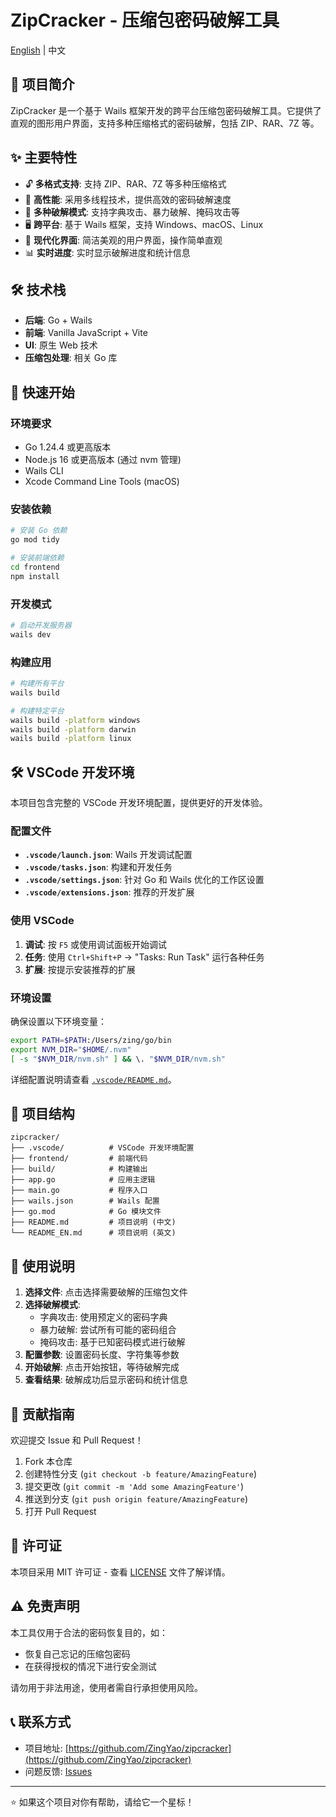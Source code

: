 # ZipCracker - 压缩包密码破解工具

[English](README_EN.md) | 中文

## 📖 项目简介

ZipCracker 是一个基于 Wails 框架开发的跨平台压缩包密码破解工具。它提供了直观的图形用户界面，支持多种压缩格式的密码破解，包括 ZIP、RAR、7Z 等。

## ✨ 主要特性

- 🔓 **多格式支持**: 支持 ZIP、RAR、7Z 等多种压缩格式
- 🚀 **高性能**: 采用多线程技术，提供高效的密码破解速度
- 🎯 **多种破解模式**: 支持字典攻击、暴力破解、掩码攻击等
- 🖥️ **跨平台**: 基于 Wails 框架，支持 Windows、macOS、Linux
- 🎨 **现代化界面**: 简洁美观的用户界面，操作简单直观
- 📊 **实时进度**: 实时显示破解进度和统计信息

## 🛠️ 技术栈

- **后端**: Go + Wails
- **前端**: Vanilla JavaScript + Vite
- **UI**: 原生 Web 技术
- **压缩包处理**: 相关 Go 库

## 🚀 快速开始

### 环境要求

- Go 1.24.4 或更高版本
- Node.js 16 或更高版本 (通过 nvm 管理)
- Wails CLI
- Xcode Command Line Tools (macOS)

### 安装依赖

```bash
# 安装 Go 依赖
go mod tidy

# 安装前端依赖
cd frontend
npm install
```

### 开发模式

```bash
# 启动开发服务器
wails dev
```

### 构建应用

```bash
# 构建所有平台
wails build

# 构建特定平台
wails build -platform windows
wails build -platform darwin
wails build -platform linux
```

## 🛠️ VSCode 开发环境

本项目包含完整的 VSCode 开发环境配置，提供更好的开发体验。

### 配置文件

- **`.vscode/launch.json`**: Wails 开发调试配置
- **`.vscode/tasks.json`**: 构建和开发任务
- **`.vscode/settings.json`**: 针对 Go 和 Wails 优化的工作区设置
- **`.vscode/extensions.json`**: 推荐的开发扩展

### 使用 VSCode

1. **调试**: 按 `F5` 或使用调试面板开始调试
2. **任务**: 使用 `Ctrl+Shift+P` → "Tasks: Run Task" 运行各种任务
3. **扩展**: 按提示安装推荐的扩展

### 环境设置

确保设置以下环境变量：

```bash
export PATH=$PATH:/Users/zing/go/bin
export NVM_DIR="$HOME/.nvm"
[ -s "$NVM_DIR/nvm.sh" ] && \. "$NVM_DIR/nvm.sh"
```

详细配置说明请查看 [`.vscode/README.md`](.vscode/README.md)。

## 📁 项目结构

```
zipcracker/
├── .vscode/          # VSCode 开发环境配置
├── frontend/         # 前端代码
├── build/            # 构建输出
├── app.go            # 应用主逻辑
├── main.go           # 程序入口
├── wails.json        # Wails 配置
├── go.mod            # Go 模块文件
├── README.md         # 项目说明 (中文)
└── README_EN.md      # 项目说明 (英文)
```

## 🎯 使用说明

1. **选择文件**: 点击选择需要破解的压缩包文件
2. **选择破解模式**:
   - 字典攻击: 使用预定义的密码字典
   - 暴力破解: 尝试所有可能的密码组合
   - 掩码攻击: 基于已知密码模式进行破解
3. **配置参数**: 设置密码长度、字符集等参数
4. **开始破解**: 点击开始按钮，等待破解完成
5. **查看结果**: 破解成功后显示密码和统计信息

## 🤝 贡献指南

欢迎提交 Issue 和 Pull Request！

1. Fork 本仓库
2. 创建特性分支 (`git checkout -b feature/AmazingFeature`)
3. 提交更改 (`git commit -m 'Add some AmazingFeature'`)
4. 推送到分支 (`git push origin feature/AmazingFeature`)
5. 打开 Pull Request

## 📄 许可证

本项目采用 MIT 许可证 - 查看 [LICENSE](LICENSE) 文件了解详情。

## ⚠️ 免责声明

本工具仅用于合法的密码恢复目的，如：

- 恢复自己忘记的压缩包密码
- 在获得授权的情况下进行安全测试

请勿用于非法用途，使用者需自行承担使用风险。

## 📞 联系方式

- 项目地址: [https://github.com/ZingYao/zipcracker](https://github.com/ZingYao/zipcracker)
- 问题反馈: [Issues](https://github.com/ZingYao/zipcracker/issues)

---

⭐ 如果这个项目对你有帮助，请给它一个星标！
